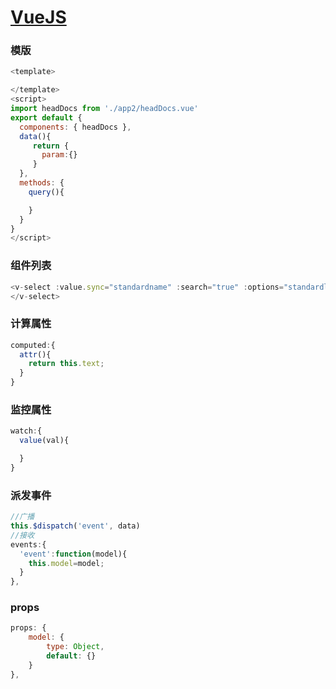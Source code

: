 # [VueJS](http://cn.vuejs.org/)

### 模版

```js
<template>

</template>
<script>
import headDocs from './app2/headDocs.vue'
export default {
  components: { headDocs },
  data(){
     return {
       param:{}
     }
  },
  methods: {
    query(){

    }
  }
}
</script>
```

### 组件列表

```js
<v-select :value.sync="standardname" :search="true" :options="standardlist" :close-on-select="true" placeholder="选择标准名称">
</v-select>
```

### 计算属性

```js
computed:{
  attr(){
    return this.text;
  }
}
```

### 监控属性
```js
watch:{
  value(val){

  }
}
```

### 派发事件
```js
//广播
this.$dispatch('event', data)
//接收
events:{
  'event':function(model){
    this.model=model;
  }
},
```

### props
```js
props: {
    model: {
        type: Object,
        default: {}
    }
},
```
